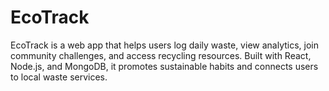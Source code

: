 # EcoTrack
EcoTrack is a web app that helps users log daily waste, view analytics, join community challenges, and access recycling resources. Built with React, Node.js, and MongoDB, it promotes sustainable habits and connects users to local waste services.
